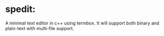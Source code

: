 # spedit:
A minimal text editor in c++ using termbox. It will support both binary and plain-text with multi-file support.